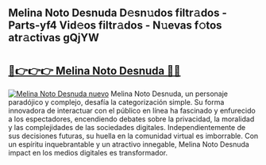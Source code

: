 ## Melina Noto Desnuda D𝚎sn𝚞dos filtr𝚊dos - Parts-yf4 Vid𝚎os filtr𝚊dos - N𝚞evas f𝚘tos atr𝚊ctivas gQjYW

# <h2><a href="http://mb1fwmm.tromn.icu/?c=Melina+Noto+Desnuda">🔗👉👉👉 Melina Noto Desnuda 🔗🔗</a></h2>

[![Melina Noto Desnuda nuevo](https://i.imgur.com/pEAQMta.gif)](http://mb1fwmm.tromn.icu/?c=Melina+Noto+Desnuda)
Melina Noto Desnuda, un personaje paradójico y complejo, desafía la categorización simple. Su forma innovadora de interactuar con el público en línea ha fascinado y enfurecido a los espectadores, encendiendo debates sobre la privacidad, la moralidad y las complejidades de las sociedades digitales. Independientemente de sus decisiones futuras, su huella en la comunidad virtual es imborrable. Con un espíritu inquebrantable y un atractivo innegable, Melina Noto Desnuda impact en los medios digitales es transformador.
